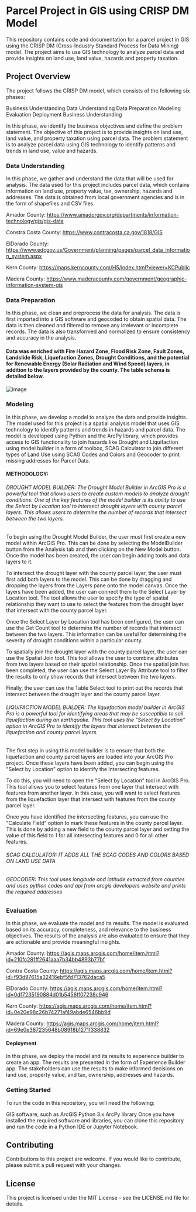 # Parcel Project in GIS using CRISP DM Model
This repository contains code and documentation for a parcel project in GIS using the CRISP DM (Cross-Industry Standard Process for Data Mining) model. The project aims to use GIS technology to analyze parcel data and provide insights on land use, land value, hazards and property taxation.

## Project Overview
The project follows the CRISP DM model, which consists of the following six phases:

Business Understanding
Data Understanding
Data Preparation
Modeling
Evaluation
Deployment
Business Understanding

In this phase, we identify the business objectives and define the problem statement. The objective of this project is to provide insights on land use, land value, and property taxation using parcel data. The problem statement is to analyze parcel data using GIS technology to identify patterns and trends in land use, value and hazards.

### Data Understanding
In this phase, we gather and understand the data that will be used for analysis. The data used for this project includes parcel data, which contains information on land use, property value, tax, ownership, hazards and addresses. The data is obtained from local government agencies and is in the form of shapefiles and CSV files.

Amador County: https://www.amadorgov.org/departments/information-technology/gis/gis-data

Constra Costa County: https://www.contracosta.ca.gov/1818/GIS

ElDorado County: https://www.edcgov.us/Government/planning/pages/parcel_data_information_system.aspx

Kern County: https://maps.kerncounty.com/H5/index.html?viewer=KCPublic

Madera County: https://www.maderacounty.com/government/geographic-information-system-gis

### Data Preparation
In this phase, we clean and preprocess the data for analysis. The data is first imported into a GIS software and geocoded to obtain spatial data. The data is then cleaned and filtered to remove any irrelevant or incomplete records. The data is also transformed and normalized to ensure consistency and accuracy in the analysis.

#### Data was enriched with Fire Hazard Zone, Flood Risk Zone, Fault Zones, Landslide Risk, Liquefaction Zones, Drought Conditions, and the potential for Renewable Energy (Solar Radiation and Wind Speed) layers, in addition to the layers provided by the county. The table schema is detailed below.
			
![image](https://user-images.githubusercontent.com/112990273/235898636-7d2eface-ca7c-4392-b125-c55580aa59fd.png)


### Modeling
In this phase, we develop a model to analyze the data and provide insights. The model used for this project is a spatial analysis model that uses GIS technology to identify patterns and trends in hazards and parcel data. The model is developed using Python and the ArcPy library, which provides access to GIS functionality to join hazards like Drought and Liquifaction using model builder in a form of toolbox, SCAG Calculator to join different types of Land Use using SCAG Codes and Colors and Geocoder to print missing addresses for Parcel Data.

#### METHODOLOGY:

###### DROUGHT MODEL BUILDER: The Drought Model Builder in ArcGIS Pro is a powerful tool that allows users to create custom models to analyze drought conditions. One of the key features of the model builder is its ability to use the Select by Location tool to intersect drought layers with county parcel layers. This allows users to determine the number of records that intersect between the two layers.

To begin using the Drought Model Builder, the user must first create a new model within ArcGIS Pro. This can be done by selecting the ModelBuilder button from the Analysis tab and then clicking on the New Model button. Once the model has been created, the user can begin adding tools and data layers to it.

To intersect the drought layer with the county parcel layer, the user must first add both layers to the model. This can be done by dragging and dropping the layers from the Layers pane onto the model canvas. Once the layers have been added, the user can connect them to the Select Layer by Location tool. The tool allows the user to specify the type of spatial relationship they want to use to select the features from the drought layer that intersect with the county parcel layer.

Once the Select Layer by Location tool has been configured, the user can use the Get Count tool to determine the number of records that intersect between the two layers. This information can be useful for determining the severity of drought conditions within a particular county.

To spatially join the drought layer with the county parcel layer, the user can use the Spatial Join tool. This tool allows the user to combine attributes from two layers based on their spatial relationship. Once the spatial join has been completed, the user can use the Select Layer By Attribute tool to filter the results to only show records that intersect between the two layers.

Finally, the user can use the Table Select tool to print out the records that intersect between the drought layer and the county parcel layer.

###### LIQUIFACTION MODEL BUILDER: The liquefaction model builder in ArcGIS Pro is a powerful tool for identifying areas that may be susceptible to soil liquefaction during an earthquake. This tool uses the "Select by Location" option in ArcGIS Pro to identify the layers that intersect between the liquefaction and county parcel layers.

The first step in using this model builder is to ensure that both the liquefaction and county parcel layers are loaded into your ArcGIS Pro project. Once these layers have been added, you can begin using the "Select by Location" option to identify the intersecting features.

To do this, you will need to open the "Select by Location" tool in ArcGIS Pro. This tool allows you to select features from one layer that intersect with features from another layer. In this case, you will want to select features from the liquefaction layer that intersect with features from the county parcel layer.

Once you have identified the intersecting features, you can use the "Calculate Field" option to mark these features in the county parcel layer. This is done by adding a new field to the county parcel layer and setting the value of this field to 1 for all intersecting features and 0 for all other features.

###### SCAG CALCULATOR: IT ADDS ALL THE SCAG CODES AND COLORS BASED ON LAND USE DATA

###### GEOCODER: This tool uses longitude and latitude extracted from counties and uses python codes and api from arcgis developers website and prints the required addresses

### Evaluation
In this phase, we evaluate the model and its results. The model is evaluated based on its accuracy, completeness, and relevance to the business objectives. The results of the analysis are also evaluated to ensure that they are actionable and provide meaningful insights.

Amador County: https://agis.maps.arcgis.com/home/item.html?id=210fc281ff2641aaa7b34bb4893b77bf

Contra Costa County: https://agis.maps.arcgis.com/home/item.html?id=f93d97615a32416ebf5fd713762daca5

ElDorado County: https://agis.maps.arcgis.com/home/item.html?id=0df7235190884d01b5456ff07238c946

Kern County: https://agis.maps.arcgis.com/home/item.html?id=0e20e98c26b74271af49abde6546bb9d

Madera County: https://agis.maps.arcgis.com/home/item.html?id=69e0e387235648b08918b1271f338832

#### Deployment
In this phase, we deploy the model and its results to experience builder to create an app. The results are presented in the form of Experience Builder app. The stakeholders can use the results to make informed decisions on land use, property value, and tax, ownership, addresses and hazards.

### Getting Started
To run the code in this repository, you will need the following:

GIS software, such as ArcGIS
Python 3.x
ArcPy library
Once you have installed the required software and libraries, you can clone this repository and run the code in a Python IDE or Jupyter Notebook.

## Contributing
Contributions to this project are welcome. If you would like to contribute, please submit a pull request with your changes.

## License
This project is licensed under the MIT License - see the LICENSE.md file for details.
